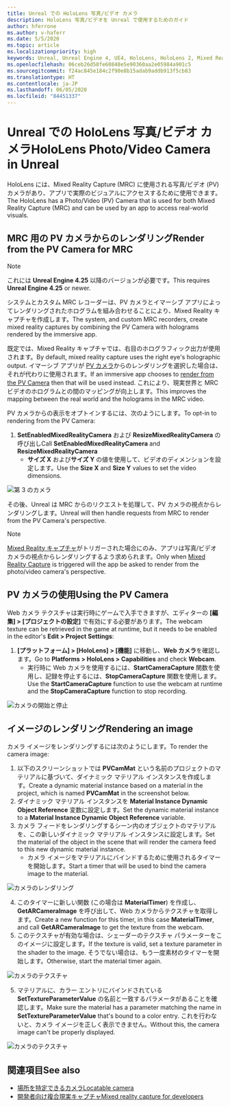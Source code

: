 ```yaml
---
title: Unreal での HoloLens 写真/ビデオ カメラ
description: HoloLens 写真/ビデオを Unreal で使用するためのガイド
author: hferrone
ms.author: v-haferr
ms.date: 5/5/2020
ms.topic: article
ms.localizationpriority: high
keywords: Unreal, Unreal Engine 4, UE4, HoloLens, HoloLens 2, Mixed Reality, 開発, 機能, ドキュメント, ガイド, ホログラム, カメラ, PV カメラ, MRC
ms.openlocfilehash: 06ceb26d58fe60848e5e90360aa2e05984a901c5
ms.sourcegitcommit: f24ac845e184c2f90e8b15adab9addb913f5cb83
ms.translationtype: HT
ms.contentlocale: ja-JP
ms.lasthandoff: 06/05/2020
ms.locfileid: "84451337"
---
```

# <a name="hololens-photovideo-camera-in-unreal"></a><span data-ttu-id="0a5b8-104">Unreal での HoloLens 写真/ビデオ カメラ</span><span class="sxs-lookup"><span data-stu-id="0a5b8-104">HoloLens Photo/Video Camera in Unreal</span></span>

<span data-ttu-id="0a5b8-105">HoloLens には、Mixed Reality Capture (MRC) に使用される写真/ビデオ (PV) カメラがあり、アプリで実際のビジュアルにアクセスするために使用できます。</span><span class="sxs-lookup"><span data-stu-id="0a5b8-105">The HoloLens has a Photo/Video (PV) Camera that is used for both Mixed Reality Capture (MRC) and can be used by an app to access real-world visuals.</span></span>

## <a name="render-from-the-pv-camera-for-mrc"></a><span data-ttu-id="0a5b8-106">MRC 用の PV カメラからのレンダリング</span><span class="sxs-lookup"><span data-stu-id="0a5b8-106">Render from the PV Camera for MRC</span></span>

> [!NOTE]
> <span data-ttu-id="0a5b8-107">これには **Unreal Engine 4.25** 以降のバージョンが必要です。</span><span class="sxs-lookup"><span data-stu-id="0a5b8-107">This requires **Unreal Engine 4.25** or newer.</span></span>

<span data-ttu-id="0a5b8-108">システムとカスタム MRC レコーダーは、PV カメラとイマーシブ アプリによってレンダリングされたホログラムを組み合わせることにより、Mixed Reality キャプチャを作成します。</span><span class="sxs-lookup"><span data-stu-id="0a5b8-108">The system, and custom MRC recorders, create mixed reality captures by combining the PV Camera with holograms rendered by the immersive app.</span></span>

<span data-ttu-id="0a5b8-109">既定では、Mixed Reality キャプチャでは、右目のホログラフィック出力が使用されます。</span><span class="sxs-lookup"><span data-stu-id="0a5b8-109">By default, mixed reality capture uses the right eye's holographic output.</span></span> <span data-ttu-id="0a5b8-110">イマーシブ アプリが [PV カメラ](mixed-reality-capture-for-developers.md#render-from-the-pv-camera-opt-in)からのレンダリングを選択した場合は、それが代わりに使用されます。</span><span class="sxs-lookup"><span data-stu-id="0a5b8-110">If an immersive app chooses to [render from the PV Camera](mixed-reality-capture-for-developers.md#render-from-the-pv-camera-opt-in) then that will be used instead.</span></span> <span data-ttu-id="0a5b8-111">これにより、現実世界と MRC ビデオのホログラムとの間のマッピングが向上します。</span><span class="sxs-lookup"><span data-stu-id="0a5b8-111">This improves the mapping between the real world and the holograms in the MRC video.</span></span>

<span data-ttu-id="0a5b8-112">PV カメラからの表示をオプトインするには、次のようにします。</span><span class="sxs-lookup"><span data-stu-id="0a5b8-112">To opt-in to rendering from the PV Camera:</span></span>

1. <span data-ttu-id="0a5b8-113">**SetEnabledMixedRealityCamera** および **ResizeMixedRealityCamera** の呼び出し</span><span class="sxs-lookup"><span data-stu-id="0a5b8-113">Call **SetEnabledMixedRealityCamera** and **ResizeMixedRealityCamera**</span></span>
    * <span data-ttu-id="0a5b8-114">**サイズ X** および**サイズ Y** の値を使用して、ビデオのディメンションを設定します。</span><span class="sxs-lookup"><span data-stu-id="0a5b8-114">Use the **Size X** and **Size Y** values to set the video dimensions.</span></span>

![第 3 のカメラ](images/unreal-camera-3rd.PNG)

<span data-ttu-id="0a5b8-116">その後、Unreal は MRC からのリクエストを処理して、PV カメラの視点からレンダリングします。</span><span class="sxs-lookup"><span data-stu-id="0a5b8-116">Unreal will then handle requests from MRC to render from the PV Camera's perspective.</span></span>

> [!NOTE]
> <span data-ttu-id="0a5b8-117">[Mixed Reality キャプチャ](mixed-reality-capture.md)がトリガーされた場合にのみ、アプリは写真/ビデオ カメラの視点からレンダリングするよう求められます。</span><span class="sxs-lookup"><span data-stu-id="0a5b8-117">Only when [Mixed Reality Capture](mixed-reality-capture.md) is triggered will the app be asked to render from the photo/video camera's perspective.</span></span>

## <a name="using-the-pv-camera"></a><span data-ttu-id="0a5b8-118">PV カメラの使用</span><span class="sxs-lookup"><span data-stu-id="0a5b8-118">Using the PV Camera</span></span>

<span data-ttu-id="0a5b8-119">Web カメラ テクスチャは実行時にゲームで入手できますが、エディターの **[編集] > [プロジェクトの設定]** で有効にする必要があります。</span><span class="sxs-lookup"><span data-stu-id="0a5b8-119">The webcam texture can be retrieved in the game at runtime, but it needs to be enabled in the editor's **Edit > Project Settings**:</span></span>
1. <span data-ttu-id="0a5b8-120">**[プラットフォーム] > [HoloLens] > [機能]** に移動し、**Web カメラ**を確認します。</span><span class="sxs-lookup"><span data-stu-id="0a5b8-120">Go to **Platforms > HoloLens > Capabilities** and check **Webcam**.</span></span>
    * <span data-ttu-id="0a5b8-121">実行時に Web カメラを使用するには、**StartCameraCapture** 関数を使用し、記録を停止するには、**StopCameraCapture** 関数を使用します。</span><span class="sxs-lookup"><span data-stu-id="0a5b8-121">Use the **StartCameraCapture** function to use the webcam at runtime and the **StopCameraCapture** function to stop recording.</span></span>

![カメラの開始と停止](images/unreal-camera-startstop.PNG)

## <a name="rendering-an-image"></a><span data-ttu-id="0a5b8-123">イメージのレンダリング</span><span class="sxs-lookup"><span data-stu-id="0a5b8-123">Rendering an image</span></span>
<span data-ttu-id="0a5b8-124">カメラ イメージをレンダリングするには次のようにします。</span><span class="sxs-lookup"><span data-stu-id="0a5b8-124">To render the camera image:</span></span>
1. <span data-ttu-id="0a5b8-125">以下のスクリーンショットでは **PVCamMat** という名前のプロジェクトのマテリアルに基づいて、ダイナミック マテリアル インスタンスを作成します。</span><span class="sxs-lookup"><span data-stu-id="0a5b8-125">Create a dynamic material instance based on a material in the project, which is named **PVCamMat** in the screenshot below.</span></span>  
2. <span data-ttu-id="0a5b8-126">ダイナミック マテリアル インスタンスを **Material Instance Dynamic Object Reference** 変数に設定します。</span><span class="sxs-lookup"><span data-stu-id="0a5b8-126">Set the dynamic material instance to a **Material Instance Dynamic Object Reference** variable.</span></span>  
3. <span data-ttu-id="0a5b8-127">カメラ フィードをレンダリングするシーン内のオブジェクトのマテリアルを、この新しいダイナミック マテリアル インスタンスに設定します。</span><span class="sxs-lookup"><span data-stu-id="0a5b8-127">Set the material of the object in the scene that will render the camera feed to this new dynamic material instance.</span></span>
    * <span data-ttu-id="0a5b8-128">カメラ イメージをマテリアルにバインドするために使用されるタイマーを開始します。</span><span class="sxs-lookup"><span data-stu-id="0a5b8-128">Start a timer that will be used to bind the camera image to the material.</span></span> 

![カメラのレンダリング](images/unreal-camera-render.PNG)

4. <span data-ttu-id="0a5b8-130">このタイマーに新しい関数 (この場合は **MaterialTimer**) を作成し、**GetARCameraImage** を呼び出して、Web カメラからテクスチャを取得します。</span><span class="sxs-lookup"><span data-stu-id="0a5b8-130">Create a new function for this timer, in this case **MaterialTimer**, and call **GetARCameraImage** to get the texture from the webcam.</span></span>  
5. <span data-ttu-id="0a5b8-131">このテクスチャが有効な場合は、シェーダーのテクスチャ パラメーターをこのイメージに設定します。</span><span class="sxs-lookup"><span data-stu-id="0a5b8-131">If the texture is valid, set a texture parameter in the shader to the image.</span></span>  <span data-ttu-id="0a5b8-132">そうでない場合は、もう一度素材のタイマーを開始します。</span><span class="sxs-lookup"><span data-stu-id="0a5b8-132">Otherwise, start the material timer again.</span></span> 

![カメラのテクスチャ](images/unreal-camera-texture.PNG)

5. <span data-ttu-id="0a5b8-134">マテリアルに、カラー エントリにバインドされている **SetTextureParameterValue** の名前と一致するパラメータがあることを確認します。</span><span class="sxs-lookup"><span data-stu-id="0a5b8-134">Make sure the material has a parameter matching the name in **SetTextureParameterValue** that's bound to a color entry.</span></span> <span data-ttu-id="0a5b8-135">これを行わないと、カメラ イメージを正しく表示できません。</span><span class="sxs-lookup"><span data-stu-id="0a5b8-135">Without this, the camera image can't be properly displayed.</span></span>

![カメラのテクスチャ](images/unreal-camera-material.PNG)

## <a name="see-also"></a><span data-ttu-id="0a5b8-137">関連項目</span><span class="sxs-lookup"><span data-stu-id="0a5b8-137">See also</span></span>
* [<span data-ttu-id="0a5b8-138">場所を特定できるカメラ</span><span class="sxs-lookup"><span data-stu-id="0a5b8-138">Locatable camera</span></span>](locatable-camera.md)
* [<span data-ttu-id="0a5b8-139">開発者向け複合現実キャプチャ</span><span class="sxs-lookup"><span data-stu-id="0a5b8-139">Mixed reality capture for developers</span></span>](mixed-reality-capture-for-developers.md)
